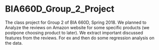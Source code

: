 # BIA660D_Group_2_Project
The class project for Group 2 of BIA 660D, Spring 2018.
We planned to Analyze the reviews on Amazon website for some specific products (we postpone choosing product to later). We extract important discussed features from the reviews. For ex and then do some regression analysis on the data. 
